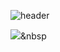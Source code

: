 ![header](https://capsule-render.vercel.app/api?type=slide&color=auto&height=300&section=header&text=Jieun%20Jeong&fontSize=90)

<img src="https://img.shields.io/badge/Python-3766AB?style=flat-square&logo=Python&logoColor=white"/></a>&nbsp
